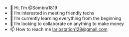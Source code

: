 - 👋 Hi, I’m @Sombra1819
- 👀 I’m interested in meeting friendly techs
- 🌱 I’m currently learning everything from the beginning
- 💞️ I’m looking to collaborate on anything to make money
- 📫 How to reach me lariostation128@gmail.com

<!---
Sombra1819/Sombra1819 is a ✨ special ✨ repository because its `README.md` (this file) appears on your GitHub profile.
You can click the Preview link to take a look at your changes.
--->
